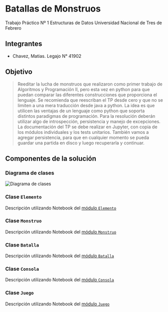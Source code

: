 # Batallas de Monstruos

Trabajo Práctico Nº 1 
Estructuras de Datos 
Universidad Nacional de Tres de Febrero

## Integrantes

- Chavez, Matias. Legajo N° 41902

## Objetivo

> Reeditar la lucha de monstruos que realizaron como primer trabajo de Algoritmos y Programación II, pero esta vez en python
para que puedan comparar las diferentes construcciones que proporciona el lenguaje.
Se recomienda que reescriban el TP desde cero y que no se limiten a una mera traducción desde java a python. La idea es que utilicen las ventajas de un lenguaje como
python que soporta distintos paradigmas de programación. Para la resolución deberán
utilizar algo de introspección, persistencia y manejo de excepciones. La documentación
del TP se debe realizar en Jupyter, con copia de los módulos individuales y los tests unitarios. También vamos a agregar persistencia, para que en cualquier momento se pueda
guardar una partida en disco y luego recuperarla y continuar.

## Componentes de la solución

### Diagrama de clases

![Diagrama de clases](/)

### Clase `Elemento`

Descripción utilizando Notebook del [módulo `Elemento`](elemento.ipynb)

### Clase `Monstruo`

Descripción utilizando Notebook del [módulo `Monstruo`](monstruo.ipynb)

### Clase `Batalla`

Descripción utilizando Notebook del [módulo `Batalla`](batallai.pynb)

### Clase `Consola`

Descripción utilizando Notebook del [módulo `Consola`](consola.ipynb)

### Clase `Juego`

Descripción utilizando Notebook del [módulo `Juego`](juego.ipynb)
